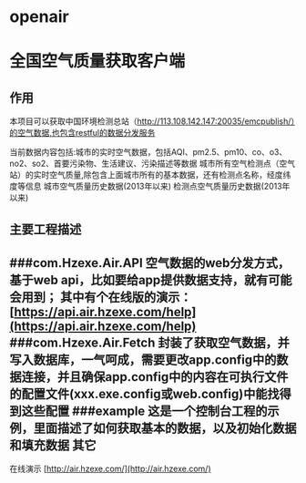 # openair
全国空气质量获取客户端
=================================
作用
--------------------------------
本项目可以获取中国环境检测总站（http://113.108.142.147:20035/emcpublish/）的空气数据,也包含restful的数据分发服务

当前数据内容包括:城市的实时空气数据，包括AQI、pm2.5、pm10、co、o3、no2、so2、首要污染物、生活建议、污染描述等数据
城市所有空气检测点（空气站）的实时空气质量,除包含上面城市所有的基本数据，还有检测点名称，经度纬度等信息
城市空气质量历史数据(2013年以来)
检测点空气质量历史数据(2013年以来)

主要工程描述
----------------------------------
###com.Hzexe.Air.API
空气数据的web分发方式，基于web api，比如要给app提供数据支持，就有可能会用到；
其中有个在线版的演示：[https://api.air.hzexe.com/help](https://api.air.hzexe.com/help)
###com.Hzexe.Air.Fetch
封装了获取空气数据，并写入数据库，一气呵成，需要更改app.config中的数据连接，并且确保app.config中的内容在可执行文件的配置文件(xxx.exe.config或web.config)中能找得到这些配置
###example
这是一个控制台工程的示例，里面描述了如何获取基本的数据，以及初始化数据和填充数据
其它
-----------------------------------
在线演示
[http://air.hzexe.com/](http://air.hzexe.com/)